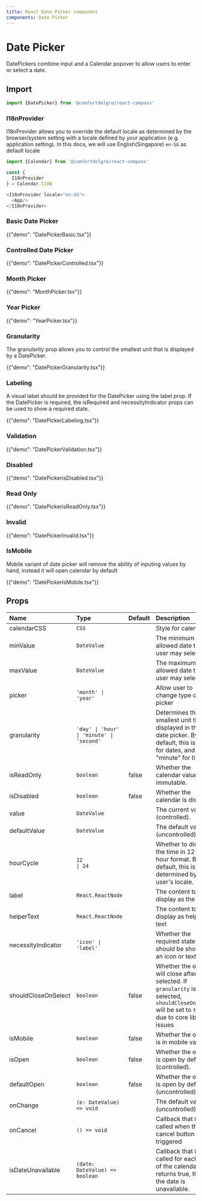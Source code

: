 ```yaml
---
title: React Date Picker component
components: Date Picker
---
```


# Date Picker

<p class="description">DatePickers combine input and a Calendar popover to allow users to enter or select a date.</p>

## Import

```js
import {DatePicker} from '@comfortdelgro/react-compass'
```

### I18nProvider

I18nProvider allows you to override the default locale as determined by the browser/system setting with a locale defined by your application (e.g. application setting).
In this docs, we will use English(Singapore) `en-SG` as default locale

```js
import {Calendar} from '@comfortdelgro/react-compass'

const {
  I18nProvider
} = Calendar.I18N

<I18nProvider locale="en-SG">
  <App/>
</I18nProvider>

```

### Basic Date Picker

{{"demo": "DatePickerBasic.tsx"}}

### Controlled Date Picker

{{"demo": "DatePickerControlled.tsx"}}

### Month Picker

{{"demo": "MonthPicker.tsx"}}

### Year Picker

{{"demo": "YearPicker.tsx"}}

### Granularity

The granularity prop allows you to control the smallest unit that is displayed by a DatePicker.

{{"demo": "DatePickerGranularity.tsx"}}

### Labeling

A visual label should be provided for the DatePicker using the label prop. If the DatePicker is required, the isRequired and necessityIndicator props can be used to show a required state.

{{"demo": "DatePickerLabeling.tsx"}}

### Validation

{{"demo": "DatePickerValidation.tsx"}}

### Disabled

{{"demo": "DatePickerisDisabled.tsx"}}

### Read Only

{{"demo": "DatePickerisReadOnly.tsx"}}

### Invalid

{{"demo": "DatePickerInvalid.tsx"}}

### IsMobile

Mobile variant of date picker will remove the ability of inputing values by hand, instead it will open calendar by default

{{"demo": "DatePickerIsMobile.tsx"}}

## Props

| Name                | Type                                             | Default | Description                                                                                                                                         |
| :------------------ | :----------------------------------------------- | :------ | :-------------------------------------------------------------------------------------------------------------------------------------------------- |
| calendarCSS         | `CSS`                                            |         | Style for calendar                                                                                                                                  |
| minValue            | `DateValue`                                      |         | The minimum allowed date that a user may select.                                                                                                    |
| maxValue            | `DateValue`                                      |         | The maximum allowed date that a user may select.                                                                                                    |
| picker              | `'month' \| 'year'`                              |         | Allow user to change type of picker                                                                                                                 |
| granularity         | `'day' \| 'hour' \| 'minute' \| 'second'`        |         | Determines the smallest unit that is displayed in the date picker. By default, this is "day" for dates, and "minute" for times.                     |
| isReadOnly          | `boolean`                                        | false   | Whether the calendar value is immutable.                                                                                                            |
| isDisabled          | `boolean`                                        | false   | Whether the calendar is disabled.                                                                                                                   |
| value               | `DateValue`                                      |         | The current value (controlled).                                                                                                                     |
| defaultValue        | `DateValue`                                      |         | The default value (uncontrolled).                                                                                                                   |
| hourCycle           | `12                                       \| 24` |         | Whether to display the time in 12 or 24 hour format. By default, this is determined by the user's locale.                                           |
| label               | `React.ReactNode`                                |         | The content to display as the label.                                                                                                                |
| helperText          | `React.ReactNode`                                |         | The content to display as helper text                                                                                                               |
| necessityIndicator  | `'icon' \| 'label'`                              |         | Whether the required state should be shown as an icon or text.                                                                                      |
| shouldCloseOnSelect | `boolean`                                        | false   | Whether the overlay will close after selected. If `granularity` is selected, `shouldCloseOnSelect` will be set to `true` due to core library issues |
| isMobile            | `boolean`                                        | false   | Whether the overlay is in mobile variant.                                                                                                           |
| isOpen              | `boolean`                                        | false   | Whether the overlay is open by default (controlled).                                                                                                |
| defaultOpen         | `boolean`                                        | false   | Whether the overlay is open by default (uncontrolled).                                                                                              |
| onChange            | `(e: DateValue) => void`                         |         | The default value (uncontrolled).                                                                                                                   |
| onCancel            | `() => void`                                     |         | Callback that is called when the cancel button is triggered                                                                                         |
| isDateUnavailable   | `(date: DateValue) => boolean`                   |         | Callback that is called for each date of the calendar. If it returns true, then the date is unavailable.                                            |
